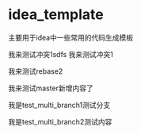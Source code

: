 # idea_template
主要用于idea中一些常用的代码生成模板

我来测试冲突1sdfs
我来测试冲突1


我来测试rebase2


我来测试master新增内容了


我是test_multi_branch1测试分支

我是test_multi_branch2测试内容